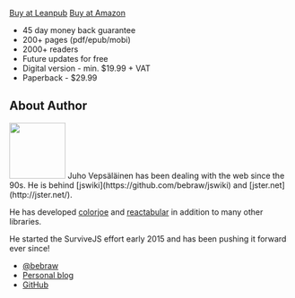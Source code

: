 <p>
<a class='btn btn--normal btn--buy' href='https://leanpub.com/survivejs-react'>Buy at Leanpub</a>
<a class='btn btn--normal btn--buy' href='http://www.amazon.com/SurviveJS-Webpack-React-apprentice-master/dp/152391050X/'>Buy at Amazon</a>
</p>

* 45 day money back guarantee
* 200+ pages (pdf/epub/mobi)
* 2000+ readers
* Future updates for free
* Digital version - min. $19.99 + VAT
* Paperback - $29.99

## About Author

<p>
<img src='https://www.gravatar.com/avatar/b26ec3c2769168c2cbc64cc3df9cdd9c?s=200" alt="Juho Vepsäläinen' class='author-photo' width='100' height='100' />
Juho Vepsäläinen has been dealing with the web since the 90s. He is behind [jswiki](https://github.com/bebraw/jswiki) and [jster.net](http://jster.net/).
</p>

He has developed [colorjoe](https://github.com/bebraw/colorjoe) and [reactabular](https://github.com/bebraw/reactabular) in addition to many other libraries.

He started the SurviveJS effort early 2015 and has been pushing it forward ever since!

* [@bebraw](https://twitter.com/bebraw)
* [Personal blog](http://nixtu.info)
* [GitHub](https://github.com/bebraw)
